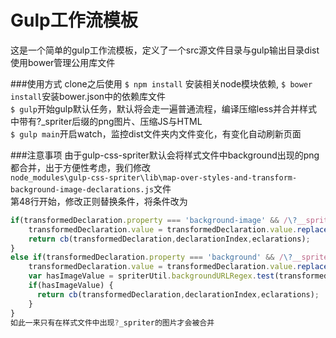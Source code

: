 Gulp工作流模板
===
这是一个简单的gulp工作流模板，定义了一个src源文件目录与gulp输出目录dist<br>
使用bower管理公用库文件


###使用方式
clone之后使用 `$ npm install` 安装相关node模块依赖, `$ bower install`安装bower.json中的依赖库文件<br>
`$ gulp`开始gulp默认任务，默认将会走一遍普通流程，编译压缩less并合并样式中带有?_spriter后缀的png图片、压缩JS与HTML<br>
`$ gulp main`开启watch，监控dist文件夹内文件变化，有变化自动刷新页面

###注意事项
由于gulp-css-spriter默认会将样式文件中background出现的png都合并，出于方便性考虑，我们修改<br>
`node_modules\gulp-css-spriter\lib\map-over-styles-and-transform-background-image-declarations.js`文件<br>
第48行开始，修改正则替换条件，将条件改为<br>
```javascript
if(transformedDeclaration.property === 'background-image' && /\?__spriter/i.test(transformedDeclaration.value)) {
    transformedDeclaration.value = transformedDeclaration.value.replace('?__spriter','');
    return cb(transformedDeclaration,declarationIndex,eclarations);
}
else if(transformedDeclaration.property === 'background' && /\?__spriter/i.test(transformedDeclaration.value)) {
    transformedDeclaration.value = transformedDeclaration.value.replace('?__spriter','');
    var hasImageValue = spriterUtil.backgroundURLRegex.test(transformedDeclaration.value);
    if(hasImageValue) {
      return cb(transformedDeclaration,declarationIndex,eclarations);
    }
}
如此一来只有在样式文件中出现?_spriter的图片才会被合并
